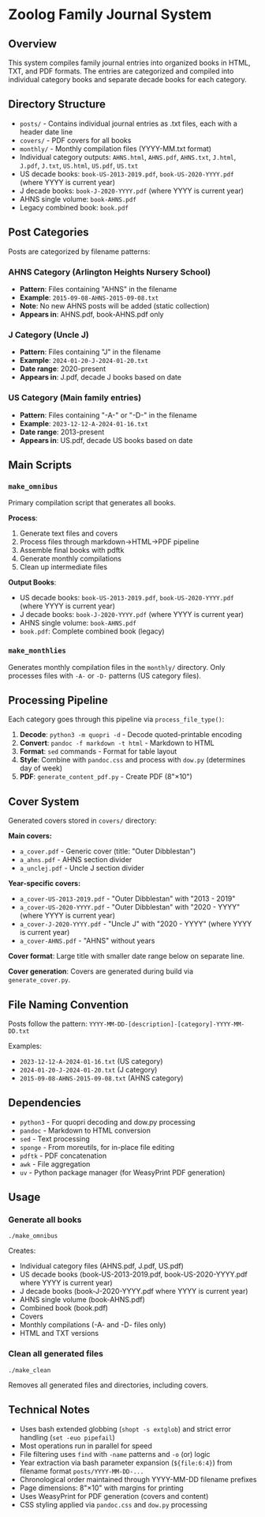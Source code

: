 # Zoolog Family Journal System

## Overview
This system compiles family journal entries into organized books in HTML, TXT, and PDF formats. The entries are categorized and compiled into individual category books and separate decade books for each category.

## Directory Structure
- `posts/` - Contains individual journal entries as .txt files, each with a header date line
- `covers/` - PDF covers for all books
- `monthly/` - Monthly compilation files (YYYY-MM.txt format)
- Individual category outputs: `AHNS.html`, `AHNS.pdf`, `AHNS.txt`, `J.html`, `J.pdf`, `J.txt`, `US.html`, `US.pdf`, `US.txt`
- US decade books: `book-US-2013-2019.pdf`, `book-US-2020-YYYY.pdf` (where YYYY is current year)
- J decade books: `book-J-2020-YYYY.pdf` (where YYYY is current year)
- AHNS single volume: `book-AHNS.pdf`
- Legacy combined book: `book.pdf`

## Post Categories
Posts are categorized by filename patterns:

### AHNS Category (Arlington Heights Nursery School)
- **Pattern**: Files containing "AHNS" in the filename
- **Example**: `2015-09-08-AHNS-2015-09-08.txt`
- **Note**: No new AHNS posts will be added (static collection)
- **Appears in**: AHNS.pdf, book-AHNS.pdf only

### J Category (Uncle J)
- **Pattern**: Files containing "J" in the filename
- **Example**: `2024-01-20-J-2024-01-20.txt`
- **Date range**: 2020-present
- **Appears in**: J.pdf, decade J books based on date

### US Category (Main family entries)
- **Pattern**: Files containing "-A-" or "-D-" in the filename
- **Example**: `2023-12-12-A-2024-01-16.txt`
- **Date range**: 2013-present
- **Appears in**: US.pdf, decade US books based on date

## Main Scripts

### `make_omnibus`
Primary compilation script that generates all books.

**Process**:
1. Generate text files and covers
2. Process files through markdown→HTML→PDF pipeline  
3. Assemble final books with pdftk
4. Generate monthly compilations
5. Clean up intermediate files

**Output Books**:
- US decade books: `book-US-2013-2019.pdf`, `book-US-2020-YYYY.pdf` (where YYYY is current year)
- J decade books: `book-J-2020-YYYY.pdf` (where YYYY is current year)
- AHNS single volume: `book-AHNS.pdf`
- `book.pdf`: Complete combined book (legacy)

### `make_monthlies`
Generates monthly compilation files in the `monthly/` directory. Only processes files with `-A-` or `-D-` patterns (US category files).

## Processing Pipeline
Each category goes through this pipeline via `process_file_type()`:

1. **Decode**: `python3 -m quopri -d` - Decode quoted-printable encoding
2. **Convert**: `pandoc -f markdown -t html` - Markdown to HTML
3. **Format**: `sed` commands - Format for table layout
4. **Style**: Combine with `pandoc.css` and process with `dow.py` (determines day of week)
5. **PDF**: `generate_content_pdf.py` - Create PDF (8"×10")

## Cover System
Generated covers stored in `covers/` directory:

**Main covers:**
- `a_cover.pdf` - Generic cover (title: "Outer Dibblestan")
- `a_ahns.pdf` - AHNS section divider
- `a_unclej.pdf` - Uncle J section divider

**Year-specific covers:**
- `a_cover-US-2013-2019.pdf` - "Outer Dibblestan" with "2013 - 2019"
- `a_cover-US-2020-YYYY.pdf` - "Outer Dibblestan" with "2020 - YYYY" (where YYYY is current year)
- `a_cover-J-2020-YYYY.pdf` - "Uncle J" with "2020 - YYYY" (where YYYY is current year)
- `a_cover-AHNS.pdf` - "AHNS" without years

**Cover format**: Large title with smaller date range below on separate line.

**Cover generation**: Covers are generated during build via `generate_cover.py`.

## File Naming Convention
Posts follow the pattern: `YYYY-MM-DD-[description]-[category]-YYYY-MM-DD.txt`

Examples:
- `2023-12-12-A-2024-01-16.txt` (US category)
- `2024-01-20-J-2024-01-20.txt` (J category)  
- `2015-09-08-AHNS-2015-09-08.txt` (AHNS category)

## Dependencies
- `python3` - For quopri decoding and dow.py processing
- `pandoc` - Markdown to HTML conversion
- `sed` - Text processing  
- `sponge` - From moreutils, for in-place file editing
- `pdftk` - PDF concatenation
- `awk` - File aggregation
- `uv` - Python package manager (for WeasyPrint PDF generation)

## Usage

### Generate all books
`./make_omnibus`

Creates:
- Individual category files (AHNS.pdf, J.pdf, US.pdf)
- US decade books (book-US-2013-2019.pdf, book-US-2020-YYYY.pdf where YYYY is current year)
- J decade books (book-J-2020-YYYY.pdf where YYYY is current year)
- AHNS single volume (book-AHNS.pdf)
- Combined book (book.pdf)
- Covers
- Monthly compilations (-A- and -D- files only)
- HTML and TXT versions

### Clean all generated files
`./make_clean`

Removes all generated files and directories, including covers.

## Technical Notes
- Uses bash extended globbing (`shopt -s extglob`) and strict error handling (`set -euo pipefail`)
- Most operations run in parallel for speed
- File filtering uses `find` with `-name` patterns and `-o` (or) logic
- Year extraction via bash parameter expansion (`${file:6:4}`) from filename format `posts/YYYY-MM-DD-...`
- Chronological order maintained through YYYY-MM-DD filename prefixes
- Page dimensions: 8"×10" with margins for printing
- Uses WeasyPrint for PDF generation (covers and content)
- CSS styling applied via `pandoc.css` and `dow.py` processing
